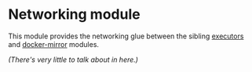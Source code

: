 # Networking module

This module provides the networking glue between the sibling [executors](https://registry.terraform.io/modules/sourcegraph/executors/google/latest/submodules/executors) and [docker-mirror](https://registry.terraform.io/modules/sourcegraph/executors/google/latest/submodules/docker-mirror) modules.

_(There's very little to talk about in here.)_

